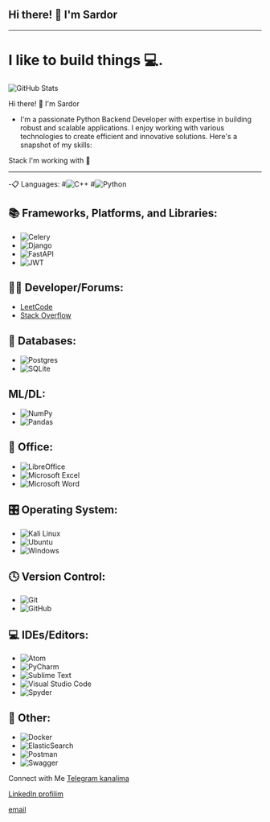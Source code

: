 ## Hi there! 👋 I'm Sardor
_____________________________________________________________________________________________________________________________________________________________________________________________________________________
#                                                         I like to build things 💻.

![GitHub Stats](https://github-readme-stats.vercel.app/api?username=SardorPyDew&count_private=true&show_icons=true&theme=react&border_radius=10)  

Hi there! 👋 I'm Sardor

- I'm a passionate Python Backend Developer with expertise in building robust and scalable applications. I enjoy working with various technologies to create efficient and innovative solutions. Here's a snapshot of my skills:
  
Stack I'm working with 💼
_____________________________________________________________________________________________________________________________________________________________________________________________________________________
-📋 Languages:
#![C++](https://img.shields.io/badge/C%2B%2B-00599C?style=flat-square&logo=c%2B%2B&logoColor=white)
#![Python](https://img.shields.io/badge/Python-3776AB?style=flat-square&logo=python&logoColor=white)

## 📚 Frameworks, Platforms, and Libraries:
- ![Celery](https://img.shields.io/badge/Celery-000000?style=flat-square&logo=celery&logoColor=white)
- ![Django](https://img.shields.io/badge/Django-092E20?style=flat-square&logo=django&logoColor=white)
- ![FastAPI](https://img.shields.io/badge/FastAPI-009688?style=flat-square&logo=fastapi&logoColor=white)
- ![JWT](https://img.shields.io/badge/JWT-000000?style=flat-square&logo=json-web-tokens&logoColor=white)

## 🧑‍💻 Developer/Forums:
- [LeetCode](https://leetcode.com/)
- [Stack Overflow](https://stackoverflow.com/)

## 💾 Databases:
- ![Postgres](https://img.shields.io/badge/Postgres-336791?style=flat-square&logo=postgresql&logoColor=white)
- ![SQLite](https://img.shields.io/badge/SQLite-003B57?style=flat-square&logo=sqlite&logoColor=white)

## ML/DL:
- ![NumPy](https://img.shields.io/badge/NumPy-013243?style=flat-square&logo=numpy&logoColor=white)
- ![Pandas](https://img.shields.io/badge/Pandas-150458?style=flat-square&logo=pandas&logoColor=white)

## 🏢 Office:
- ![LibreOffice](https://img.shields.io/badge/LibreOffice-18A303?style=flat-square&logo=libreoffice&logoColor=white)
- ![Microsoft Excel](https://img.shields.io/badge/Microsoft_Excel-217346?style=flat-square&logo=microsoft-excel&logoColor=white)
- ![Microsoft Word](https://img.shields.io/badge/Microsoft_Word-2B579A?style=flat-square&logo=microsoft-word&logoColor=white)

## 🎛️ Operating System:
- ![Kali Linux](https://img.shields.io/badge/Kali_Linux-557C8B?style=flat-square&logo=kali-linux&logoColor=white)
- ![Ubuntu](https://img.shields.io/badge/Ubuntu-E95420?style=flat-square&logo=ubuntu&logoColor=white)
- ![Windows](https://img.shields.io/badge/Windows-0078D6?style=flat-square&logo=windows&logoColor=white)

## 🕓 Version Control:
- ![Git](https://img.shields.io/badge/Git-F05032?style=flat-square&logo=git&logoColor=white)
- ![GitHub](https://img.shields.io/badge/GitHub-181717?style=flat-square&logo=github&logoColor=white)

## 💻 IDEs/Editors:
- ![Atom](https://img.shields.io/badge/Atom-66595C?style=flat-square&logo=atom&logoColor=white)
- ![PyCharm](https://img.shields.io/badge/PyCharm-000000?style=flat-square&logo=pycharm&logoColor=white)
- ![Sublime Text](https://img.shields.io/badge/Sublime_Text-FF5722?style=flat-square&logo=sublime-text&logoColor=white)
- ![Visual Studio Code](https://img.shields.io/badge/Visual_Studio_Code-007ACC?style=flat-square&logo=visual-studio-code&logoColor=white)
- ![Spyder](https://img.shields.io/badge/Spyder-009B77?style=flat-square&logo=spyder&logoColor=white)

## 🥅 Other:
- ![Docker](https://img.shields.io/badge/Docker-2496ED?style=flat-square&logo=docker&logoColor=white)
- ![ElasticSearch](https://img.shields.io/badge/ElasticSearch-005571?style=flat-square&logo=elasticsearch&logoColor=white)
- ![Postman](https://img.shields.io/badge/Postman-F76935?style=flat-square&logo=postman&logoColor=white)
- ![Swagger](https://img.shields.io/badge/Swagger-85EA2D?style=flat-square&logo=swagger&logoColor=white)

Connect with Me
[Telegram kanalima](https://t.me/Safaraliyev_S)

[LinkedIn profilim](https://www.linkedin.com/in/sardor-safaraliyev-44374328b/)

[email](mailto:sardorsafaraliyev@icloud.com)



